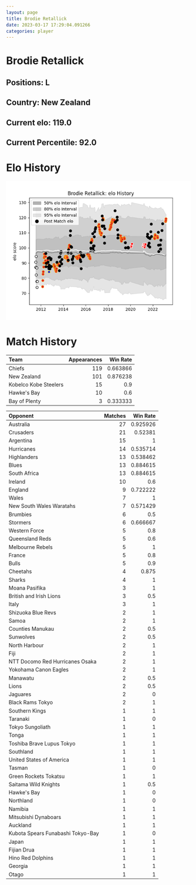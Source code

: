 ```yaml
---  
layout: page  
title: Brodie Retallick  
date: 2023-03-17 17:29:04.091266  
categories: player  
---
```

# Brodie Retallick

## Positions: L

## Country: New Zealand

## Current elo: 119.0

## Current Percentile: 92.0

# Elo History


![elo history](history_BrodieRetallick.png)
# Match History


| Team                  |   Appearances |   Win Rate |
|:----------------------|--------------:|-----------:|
| Chiefs                |           119 |   0.663866 |
| New Zealand           |           101 |   0.876238 |
| Kobelco Kobe Steelers |            15 |   0.9      |
| Hawke's Bay           |            10 |   0.6      |
| Bay of Plenty         |             3 |   0.333333 |

| Opponent                          |   Matches |   Win Rate |
|:----------------------------------|----------:|-----------:|
| Australia                         |        27 |   0.925926 |
| Crusaders                         |        21 |   0.52381  |
| Argentina                         |        15 |   1        |
| Hurricanes                        |        14 |   0.535714 |
| Highlanders                       |        13 |   0.538462 |
| Blues                             |        13 |   0.884615 |
| South Africa                      |        13 |   0.884615 |
| Ireland                           |        10 |   0.6      |
| England                           |         9 |   0.722222 |
| Wales                             |         7 |   1        |
| New South Wales Waratahs          |         7 |   0.571429 |
| Brumbies                          |         6 |   0.5      |
| Stormers                          |         6 |   0.666667 |
| Western Force                     |         5 |   0.8      |
| Queensland Reds                   |         5 |   0.6      |
| Melbourne Rebels                  |         5 |   1        |
| France                            |         5 |   0.8      |
| Bulls                             |         5 |   0.9      |
| Cheetahs                          |         4 |   0.875    |
| Sharks                            |         4 |   1        |
| Moana Pasifika                    |         3 |   1        |
| British and Irish Lions           |         3 |   0.5      |
| Italy                             |         3 |   1        |
| Shizuoka Blue Revs                |         2 |   1        |
| Samoa                             |         2 |   1        |
| Counties Manukau                  |         2 |   0.5      |
| Sunwolves                         |         2 |   0.5      |
| North Harbour                     |         2 |   1        |
| Fiji                              |         2 |   1        |
| NTT Docomo Red Hurricanes Osaka   |         2 |   1        |
| Yokohama Canon Eagles             |         2 |   1        |
| Manawatu                          |         2 |   0.5      |
| Lions                             |         2 |   0.5      |
| Jaguares                          |         2 |   0        |
| Black Rams Tokyo                  |         2 |   1        |
| Southern Kings                    |         1 |   1        |
| Taranaki                          |         1 |   0        |
| Tokyo Sungoliath                  |         1 |   1        |
| Tonga                             |         1 |   1        |
| Toshiba Brave Lupus Tokyo         |         1 |   1        |
| Southland                         |         1 |   1        |
| United States of America          |         1 |   1        |
| Tasman                            |         1 |   0        |
| Green Rockets Tokatsu             |         1 |   1        |
| Saitama Wild Knights              |         1 |   0.5      |
| Hawke's Bay                       |         1 |   0        |
| Northland                         |         1 |   0        |
| Namibia                           |         1 |   1        |
| Mitsubishi Dynaboars              |         1 |   1        |
| Auckland                          |         1 |   1        |
| Kubota Spears Funabashi Tokyo-Bay |         1 |   0        |
| Japan                             |         1 |   1        |
| Fijian Drua                       |         1 |   1        |
| Hino Red Dolphins                 |         1 |   1        |
| Georgia                           |         1 |   1        |
| Otago                             |         1 |   1        |